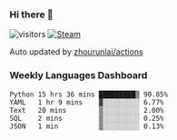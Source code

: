 ### Hi there 👋

![visitors](https://visitor-badge.glitch.me/badge?page_id=zhourunlai)
[![Steam](https://img.shields.io/badge/dynamic/json?label=Steam&query=%24.data.totalSubs&url=https%3A%2F%2Fapi.spencerwoo.com%2Fsubstats%2F%3Fsource%3DsteamGames%26queryKey%3D76561198285156854&suffix=%20Games&logo=steam&labelColor=134375&color=0b1a37&longCache=true)](http://steamcommunity.com/profiles/76561198285156854)

Auto updated by <a href="https://github.com/zhourunlai/zhourunlai/actions" target="_blank">zhourunlai/actions</a>

### Weekly Languages Dashboard

<!--PART:wakatime-->
```text
Python 15 hrs 36 mins █████████▒ 90.85%
YAML   1 hr 9 mins    ▓░░░░░░░░░ 6.77%
Text   20 mins        ▒░░░░░░░░░ 2.00%
SQL    2 mins         ▒░░░░░░░░░ 0.25%
JSON   1 min          ▒░░░░░░░░░ 0.13%
```
<!--PART:wakatime-->
